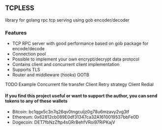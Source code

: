 ## TCPLESS

library for golang rpc tcp serving using gob encoder/decoder

### Features
- TCP RPC server with good performance based on gob package for encode/decode
- Connection pool
- Possible to implement your own encrypt/decrypt data protocol
- Contains client and concurrent client implementation
- Supports TLS
- Router and middleware (hooks) OOTB

TODO
Example Concurrent file transfer
Client Retry strategy
Client Redial

#### If you find this project useful or want to support the author, you can send tokens to any of these wallets
- Bitcoin: bc1qgx5c3n7q26qv0tngculjz0g78u6mzavy2vg3tf
- Ethereum: 0x62812cb089E0df31347ca32A1610019537bbFe0D
- Dogecoin: DET7fbNzZftp4sGRrBehfVRoi97RiPKajV
